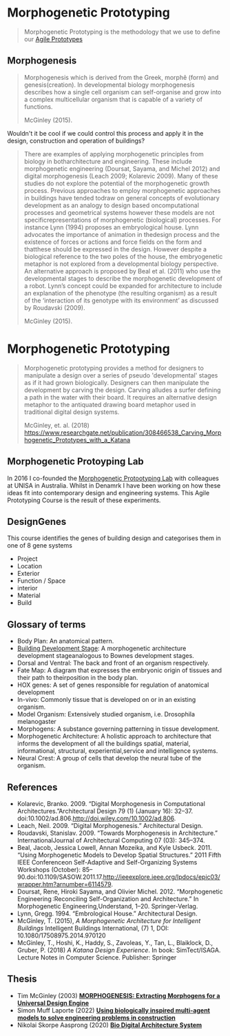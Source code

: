 # Morphogenetic Prototyping

> Morphogenetic Prototyping is the methodology that we use to define our [Agile Prototypes]

## Morphogenesis
>Morphogenesis which is derived from the Greek, morphê (form) and genesis(creation). In developmental biology morphogenesis describes how a single cell organism can self-organise and grow into a complex multicellular organism that is capable of a variety of functions.
>
>McGinley (2015).

Wouldn't it be cool if we could control this process and apply it in the design, construction and operation of buildings?

>There are examples of applying morphogenetic principles from biology in botharchitecture and engineering. These include morphogenetic engineering (Doursat, Sayama, and Michel 2012) and digital morphogenesis (Leach 2009; Kolarevic 2009). Many of these studies do not explore the potential of the morphogenetic growth process. Previous approaches to employ morphogenetic approaches in buildings have tended todraw on general concepts of evolutionary development as an analogy to design based oncomputational processes and geometrical systems however these models are not specificrepresentations of morphogenetic (biological) processes. For instance Lynn (1994) proposes an embryological house. Lynn advocates the importance of animation in thedesign process and the existence of forces or actions and force fields on the form and thatthese should be expressed in the design. However despite a biological reference to the two poles of the house, the embryogenetic metaphor is not explored from a developmental biology perspective. An alternative approach is proposed by Beal et al. (2011) who use the developmental stages to describe the morphogenetic development of a robot. Lynn’s concept could be expanded for architecture to include an explanation of the phenotype (the resulting organism) as a result of the ‘interaction of its genotype with its environment’ as discussed by Roudavski (2009).
>
>McGinley (2015).

# Morphogenetic Prototyping
>Morphogenetic prototyping provides a method for designers to manipulate a design over a series of pseudo 'developmental' stages as if it had grown biologically. Designers can then manipulate the development by carving the design. Carving alludes a surfer defining a path in the water with their board. It requires an alternative design metaphor to the antiquated drawing board metaphor used in traditional digital design systems. 
>
>McGinley, et. al. (2018)
<https://www.researchgate.net/publication/308466538_Carving_Morphogenetic_Prototypes_with_a_Katana>

## Morphogenetic Protoyping Lab
In 2016 I co-founded the [Morphogenetic Protootyping Lab](https://www.youtube.com/watch?v=Jn2irE3RV3EZ) with colleagues at UNISA in Australia. Whilst in Denamrk I have been working on how these ideas fit into contemporary design and engineering systems. This Agile Prototyping Course is the result of these experiments.

## DesignGenes
This course identifies the genes of building design and categorises them in one of 8 gene systems
* Project
* Location
* Exterior
* Function / Space
* interior
* Material
* Build

## Glossary of terms

* Body Plan: An anatomical pattern.
* [Building Development Stage]: A morphogenetic architecture development stageanalogous to Bownes development stages.
* Dorsal and Ventral: The back and front of an organism respectively.
* Fate Map: A diagram that expresses the embryonic origin of tissues and their path to theirposition in the body plan.
* HOX genes: A set of genes responsible for regulation of anatomical development
* In-vivo: Commonly tissue that is developed on or in an existing organism.
* Model Organism: Extensively studied organism, i.e. Drosophila melanogaster
* Morphogens: A substance governing patterning in tissue development.
* Morphogenetic Architecture: A holistic approach to architecture that informs the development of all the buildings spatial, material, informational, structural, experiential,service and intelligence systems.
* Neural Crest: A group of cells that develop the neural tube of the organism. 

## References
* Kolarevic, Branko. 2009. “Digital Morphogenesis in Computational Architectures.”Architectural Design 79 (1) (January 16): 32–37. doi:10.1002/ad.806.http://doi.wiley.com/10.1002/ad.806.
* Leach, Neil. 2009. “Digital Morphogenesis.” Architectural Design.
* Roudavski, Stanislav. 2009. “Towards Morphogenesis in Architecture.” InternationalJournal of Architectural Computing 07 (03): 345–374.
* Beal, Jacob, Jessica Lowell, Annan Mozeika, and Kyle Usbeck. 2011. “Using Morphogenetic Models to Develop Spatial Structures.” 2011 Fifth IEEE Conferenceon Self-Adaptive and Self-Organizing Systems Workshops (October): 85–90.doi:10.1109/SASOW.2011.17.http://ieeexplore.ieee.org/lpdocs/epic03/wrapper.htm?arnumber=6114579. 
* Doursat, Rene, Hiroki Sayama, and Olivier Michel. 2012. “Morphogenetic Engineering :Reconciling Self-Organization and Architecture.” In Morphogenetic Engineering,Understand, 1–20. Springer-Verlag.
* Lynn, Gregg. 1994. “Embrological House.” Architectural Design.
* McGinley, T. (2015), *A Morphogenetic Architecture for Intelligent Buildings* Intelligent Buildings International, (7) 1, DOI: 10.1080/17508975.2014.970120
* McGinley, T., Hoshi, K., Haddy, S., Zavoleas, Y., Tan, L., Blaiklock, D., Gruber, P. (2018) *A Katana Design Experience*. In book: SimTect/ISAGA. Lecture Notes in Computer Science. Publisher: Springer

## Thesis
* Tim McGinley (2003) [**MORPHOGENESIS: Extracting Morphogens for a Universal Design Engine**](https://www.researchgate.net/publication/289523200_MORPHOGENESIS_Extracting_Morphogens_for_a_Universal_Design_Engine)
* Simon Muff Laporte (2022) [**Using biologically inspired multi-agent models to solve engineering problems in construction**](https://findit.dtu.dk/en/catalog/621f5ea386059754d89e89ad)
* Nikolai Skorpe Aasprong (2020) [**Bio Digital Architecture System**](https://findit.dtu.dk/en/catalog/5f312bb6d9001d016b4e2420)

<!-- links --->

[Agile Prototypes]: /Agile/Concepts/AgilePrototype
[Building Development Stage]: /Agile/Concepts/DevelopmentStage
